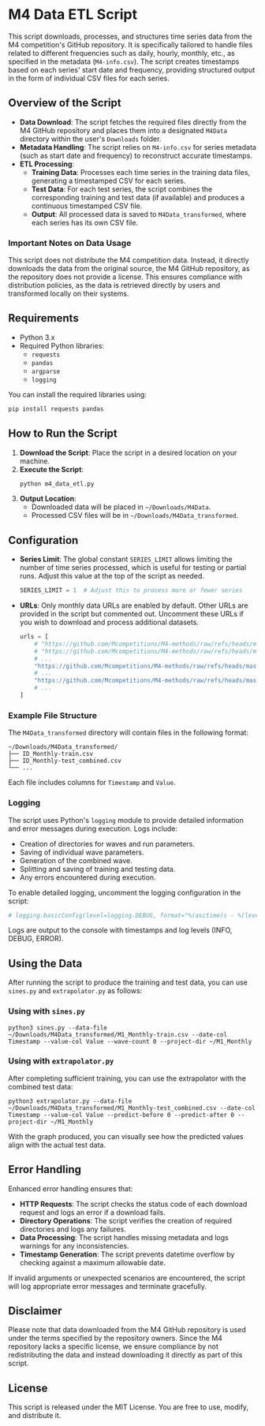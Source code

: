 # M4 Data ETL Script

This script downloads, processes, and structures time series data from the M4 competition's GitHub repository. It is specifically tailored to handle files related to different frequencies such as daily, hourly, monthly, etc., as specified in the metadata (`M4-info.csv`). The script creates timestamps based on each series' start date and frequency, providing structured output in the form of individual CSV files for each series.

## Overview of the Script

- **Data Download**: The script fetches the required files directly from the M4 GitHub repository and places them into a designated `M4Data` directory within the user's `Downloads` folder.
- **Metadata Handling**: The script relies on `M4-info.csv` for series metadata (such as start date and frequency) to reconstruct accurate timestamps.
- **ETL Processing**:
  - **Training Data**: Processes each time series in the training data files, generating a timestamped CSV for each series.
  - **Test Data**: For each test series, the script combines the corresponding training and test data (if available) and produces a continuous timestamped CSV file.
  - **Output**: All processed data is saved to `M4Data_transformed`, where each series has its own CSV file.

### Important Notes on Data Usage

This script does not distribute the M4 competition data. Instead, it directly downloads the data from the original source, the M4 GitHub repository, as the repository does not provide a license. This ensures compliance with distribution policies, as the data is retrieved directly by users and transformed locally on their systems.

## Requirements

- Python 3.x
- Required Python libraries:
  - `requests`
  - `pandas`
  - `argparse`
  - `logging`
  
You can install the required libraries using:
```bash
pip install requests pandas
```

## How to Run the Script

1. **Download the Script**: Place the script in a desired location on your machine.
2. **Execute the Script**:
   ```bash
   python m4_data_etl.py
   ```
3. **Output Location**:
   - Downloaded data will be placed in `~/Downloads/M4Data`.
   - Processed CSV files will be in `~/Downloads/M4Data_transformed`.

## Configuration

- **Series Limit**: The global constant `SERIES_LIMIT` allows limiting the number of time series processed, which is useful for testing or partial runs. Adjust this value at the top of the script as needed.
  ```python
  SERIES_LIMIT = 1  # Adjust this to process more or fewer series
  ```
- **URLs**: Only monthly data URLs are enabled by default. Other URLs are provided in the script but commented out. Uncomment these URLs if you wish to download and process additional datasets.
  ```python
  urls = [
      # "https://github.com/Mcompetitions/M4-methods/raw/refs/heads/master/Dataset/Train/Daily-train.csv",
      # "https://github.com/Mcompetitions/M4-methods/raw/refs/heads/master/Dataset/Test/Daily-test.csv",
      # ...
      "https://github.com/Mcompetitions/M4-methods/raw/refs/heads/master/Dataset/Train/Monthly-train.csv",
      # ...
      "https://github.com/Mcompetitions/M4-methods/raw/refs/heads/master/Dataset/Test/Monthly-test.csv",
      # ...
  ]
  ```

### Example File Structure

The `M4Data_transformed` directory will contain files in the following format:
```
~/Downloads/M4Data_transformed/
├── ID_Monthly-train.csv
├── ID_Monthly-test_combined.csv
└── ...
```

Each file includes columns for `Timestamp` and `Value`.

### Logging

The script uses Python's `logging` module to provide detailed information and error messages during execution. Logs include:

- Creation of directories for waves and run parameters.
- Saving of individual wave parameters.
- Generation of the combined wave.
- Splitting and saving of training and testing data.
- Any errors encountered during execution.

To enable detailed logging, uncomment the logging configuration in the script:
```python
# logging.basicConfig(level=logging.DEBUG, format="%(asctime)s - %(levelname)s - %(message)s")
```

Logs are output to the console with timestamps and log levels (INFO, DEBUG, ERROR).

## Using the Data

After running the script to produce the training and test data, you can use `sines.py` and `extrapolator.py` as follows:

### Using with `sines.py`
```
python3 sines.py --data-file ~/Downloads/M4Data_transformed/M1_Monthly-train.csv --date-col Timestamp --value-col Value --wave-count 0 --project-dir ~/M1_Monthly
```

### Using with `extrapolator.py`
After completing sufficient training, you can use the extrapolator with the combined test data:
```
python3 extrapolator.py --data-file ~/Downloads/M4Data_transformed/M1_Monthly-test_combined.csv --date-col Timestamp --value-col Value --predict-before 0 --predict-after 0 --project-dir ~/M1_Monthly
```

With the graph produced, you can visually see how the predicted values align with the actual test data.


## Error Handling

Enhanced error handling ensures that:

- **HTTP Requests**: The script checks the status code of each download request and logs an error if a download fails.
- **Directory Operations**: The script verifies the creation of required directories and logs any failures.
- **Data Processing**: The script handles missing metadata and logs warnings for any inconsistencies.
- **Timestamp Generation**: The script prevents datetime overflow by checking against a maximum allowable date.

If invalid arguments or unexpected scenarios are encountered, the script will log appropriate error messages and terminate gracefully.

## Disclaimer

Please note that data downloaded from the M4 GitHub repository is used under the terms specified by the repository owners. Since the M4 repository lacks a specific license, we ensure compliance by not redistributing the data and instead downloading it directly as part of this script.

## License

This script is released under the MIT License. You are free to use, modify, and distribute it.

